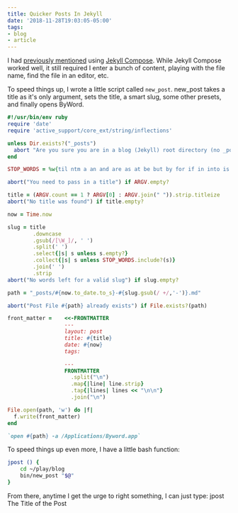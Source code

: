 ```yaml
---
title: Quicker Posts In Jekyll
date: '2018-11-28T19:03:05-05:00'
tags:
- blog
- article
---
```


I had [previously mentioned](https://scottw.com/news-to-me-1) using [Jekyll Compose](https://github.com/jekyll/jekyll-compose). While Jekyll Compose worked well, it still required I enter a bunch of content, playing with the file name, find the file in an editor, etc.

To speed things up, I wrote a little script called `new_post`. new_post takes a title as it's only argument, sets the title, a smart slug, some other presets, and finally opens ByWord.

```ruby
#!/usr/bin/env ruby
require 'date'
require 'active_support/core_ext/string/inflections'

unless Dir.exists?("_posts")
  abort "Are you sure you are in a blog (Jekyll) root directory (no _posts directory)?"
end

STOP_WORDS = %w{til ntm a an and are as at be but by for if in into is it no of on or such that the their then there these they this to s was will with}

abort("You need to pass in a title") if ARGV.empty?

title = (ARGV.count == 1 ? ARGV[0] : ARGV.join(" ")).strip.titleize
abort("No title was found") if title.empty?

now = Time.now

slug = title
        .downcase
        .gsub(/[\W_]/, ' ')
        .split(' ')
        .select{|s| s unless s.empty?}
        .collect{|s| s unless STOP_WORDS.include?(s)}
        .join(' ')
        .strip
abort("No words left for a valid slug") if slug.empty?

path = "_posts/#{now.to_date.to_s}-#{slug.gsub(/ +/,'-')}.md"

abort("Post File #{path} already exists") if File.exists?(path)

front_matter =    <<-FRONTMATTER
                  ---
                  layout: post
                  title: #{title}
                  date: #{now}
                  tags:

                  ---
                  FRONTMATTER
                    .split("\n")
                    .map{|line| line.strip}
                    .tap{|lines| lines << "\n\n"}
                    .join("\n")

File.open(path, 'w') do |f|
  f.write(front_matter)
end

`open #{path} -a /Applications/Byword.app`
```


To speed things up even more, I have a little bash function:

```bash
jpost () {
	cd ~/play/blog
	bin/new_post "$@"
}
```

From there, anytime I get the urge to right something, I can just type: jpost The Title of the Post
